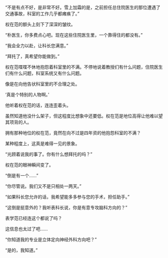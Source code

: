 “不是有点不好，是非常不好。雪上加霜的是，之前担任总住院医生的那位遭遇了交通事故，科室的工作几乎都瘫痪了。”

权在范的额头上刻下了深深的皱纹。

“朴医生，你多费点心吧。现在这些住院医生里，一个靠得住的都没有。”

“我会全力以赴，让科长您满意。”

“拜托了，真希望你能做到。”

权在范喋喋不休地抱怨着科室里的不满。不停地说着教授们有什么问题，住院医生们有什么问题，科室系统又有什么问题。

像是在向他告状科室里的不合理之处。

‘真是个特别的人物啊。’

他听着权在范的话，连连歪着头。

虽然知道他没什么架子，但这程度比想象中还要低。权在范是地位高得让他难以望其项背的人。

拥有那种地位的权在范，竟然在向不过是四年资的他抱怨科室的不满？

某种程度上，这真是难得一见的景象。

“光顾着说我的事了。你有什么想拜托的吗？”

权在范的眼神瞬间变了。

“倒是有一个……”

“你尽管说。我们又不是只相处一两天。”

“如果科长您允许的话，我希望能多多参与您的手术，担任助手。”

“这倒是挺意外的？我听表科长说，你是有意专攻脑科方向的？”

表学范已经连这个都说了吗？

这信息也太过了吧……

“你知道我的专业是立体定向神经外科方向吧？”

“是的，我知道。”
